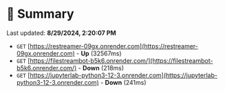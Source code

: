 # 📖 Summary
Last updated: **8/29/2024, 2:20:07 PM**

- `GET` [https://restreamer-09gx.onrender.com](https://restreamer-09gx.onrender.com) - **Up** (32567ms)
- `GET` [https://filestreambot-b5k6.onrender.com/](https://filestreambot-b5k6.onrender.com/) - **Down** (218ms)
- `GET` [https://jupyterlab-python3-12-3.onrender.com](https://jupyterlab-python3-12-3.onrender.com) - **Down** (241ms)
